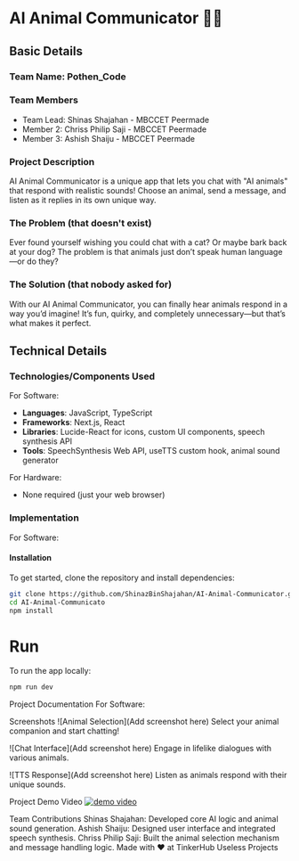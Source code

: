 # AI Animal Communicator 🐾🎤
## Basic Details
### Team Name: Pothen_Code
### Team Members
- Team Lead: Shinas Shajahan - MBCCET Peermade
- Member 2: Chriss Philip Saji - MBCCET Peermade
- Member 3: Ashish Shaiju - MBCCET Peermade

### Project Description
AI Animal Communicator is a unique app that lets you chat with "AI animals" that respond with realistic sounds! Choose an animal, send a message, and listen as it replies in its own unique way.

### The Problem (that doesn't exist)
Ever found yourself wishing you could chat with a cat? Or maybe bark back at your dog? The problem is that animals just don’t speak human language—or do they?

### The Solution (that nobody asked for)
With our AI Animal Communicator, you can finally hear animals respond in a way you’d imagine! It’s fun, quirky, and completely unnecessary—but that’s what makes it perfect.

## Technical Details
### Technologies/Components Used
For Software:
- **Languages**: JavaScript, TypeScript
- **Frameworks**: Next.js, React
- **Libraries**: Lucide-React for icons, custom UI components, speech synthesis API
- **Tools**: SpeechSynthesis Web API, useTTS custom hook, animal sound generator

For Hardware:
- None required (just your web browser)

### Implementation
For Software:

#### Installation
To get started, clone the repository and install dependencies:

```bash
git clone https://github.com/ShinazBinShajahan/AI-Animal-Communicator.git
cd AI-Animal-Communicato
npm install
```
# Run
To run the app locally:
```bash
npm run dev
```
Project Documentation
For Software:

Screenshots
![Animal Selection](Add screenshot here) Select your animal companion and start chatting!

![Chat Interface](Add screenshot here) Engage in lifelike dialogues with various animals.

![TTS Response](Add screenshot here) Listen as animals respond with their unique sounds.



Project Demo
Video
[![demo video](image_url)](Out.mp4)


Team Contributions
Shinas Shajahan: Developed core AI logic and animal sound generation.
Ashish Shaiju: Designed user interface and integrated speech synthesis.
Chriss Philip Saji: Built the animal selection mechanism and message handling logic.
Made with ❤️ at TinkerHub Useless Projects




